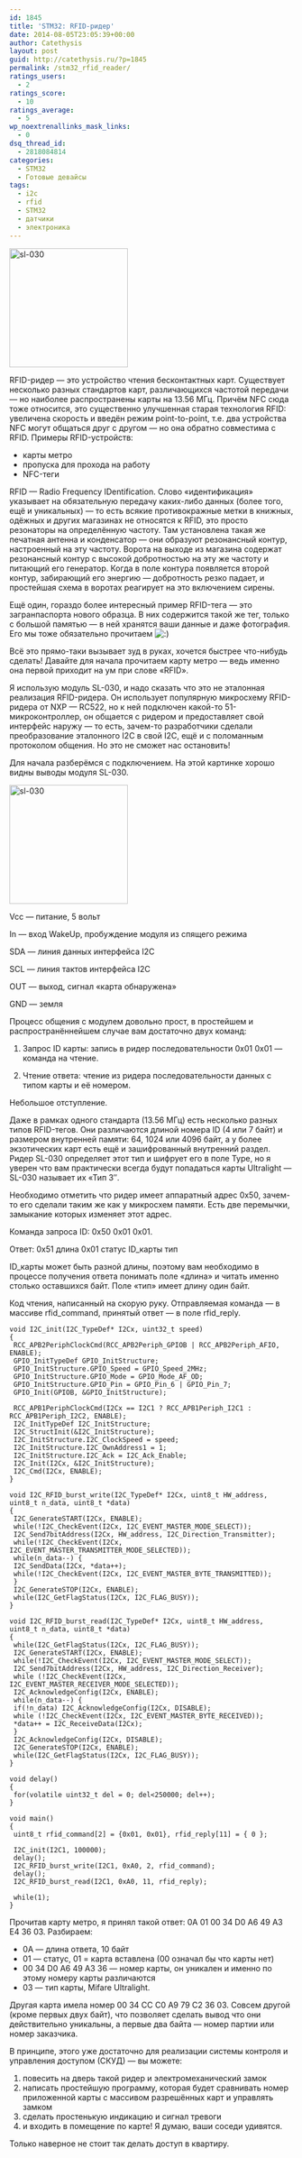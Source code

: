 ```yaml
---
id: 1845
title: 'STM32: RFID-ридер'
date: 2014-08-05T23:05:39+00:00
author: Catethysis
layout: post
guid: http://catethysis.ru/?p=1845
permalink: /stm32_rfid_reader/
ratings_users:
  - 2
ratings_score:
  - 10
ratings_average:
  - 5
wp_noextrenallinks_mask_links:
  - 0
dsq_thread_id:
  - 2818084814
categories:
  - STM32
  - Готовые девайсы
tags:
  - i2c
  - rfid
  - STM32
  - датчики
  - электроника
---
```

<img class="alignnone size-full wp-image-1846" src="http://catethysis.ru/wp-content/uploads/2014/07/sl-030.png" alt="sl-030" width="210" height="211" />

RFID-ридер &#8212; это устройство чтения бесконтактных карт. Существует несколько разных стандартов карт, различающихся частотой передачи &#8212; но наиболее распространены карты на 13.56 МГц. Причём NFC сюда тоже относится, это существенно улучшенная старая технология RFID: увеличена скорость и введён режим point-to-point, т.е. два устройства NFC могут общаться друг с другом &#8212; но она обратно совместима с RFID. Примеры RFID-устройств:

  * карты метро
  * пропуска для прохода на работу
  * NFC-теги

RFID &#8212; Radio Frequency IDentification. Слово &#171;идентификация&#187; указывает на обязательную передачу каких-либо данных (более того, ещё и уникальных) &#8212; то есть всякие противокражные метки в книжных, одёжных и других магазинах не относятся к RFID, это просто резонаторы на определённую частоту. Там установлена такая же печатная антенна и конденсатор &#8212; они образуют резонансный контур, настроенный на эту частоту. Ворота на выходе из магазина содержат резонансный контур с высокой добротностью на эту же частоту и питающий его генератор. Когда в поле контура появляется второй контур, забирающий его энергию &#8212; добротность резко падает, и простейшая схема в воротах реагирует на это включением сирены.

Ещё один, гораздо более интересный пример RFID-тега &#8212; это загранпаспорта нового образца. В них содержится такой же тег, только с большой памятью &#8212; в ней хранятся ваши данные и даже фотография. Его мы тоже обязательно прочитаем <img src="http://catethysis.ru/wp-includes/images/smilies/icon_smile.gif" alt=":)" class="wp-smiley" />

Всё это прямо-таки вызывает зуд в руках, хочется быстрее что-нибудь сделать! Давайте для начала прочитаем карту метро &#8212; ведь именно она первой приходит на ум при слове &#171;RFID&#187;.

<!--more-->

Я использую модуль SL-030, и надо сказать что это не эталонная реализация RFID-ридера. Он использует популярную микросхему RFID-ридера от NXP &#8212; RC522, но к ней подключен какой-то 51-микроконтроллер, он общается с ридером и предоставляет свой интерфейс наружу &#8212; то есть, зачем-то разработчики сделали преобразование эталонного I2C в свой I2C, ещё и с поломанным протоколом общения. Но это не сможет нас остановить!

Для начала разберёмся с подключением. На этой картинке хорошо видны выводы модуля SL-030.

<img class="alignnone size-full wp-image-1846" src="http://catethysis.ru/wp-content/uploads/2014/07/sl-030.png" alt="sl-030" width="210" height="211" />

Vcc &#8212; питание, 5 вольт
  
In &#8212; вход WakeUp, пробуждение модуля из спящего режима
  
SDA &#8212; линия данных интерфейса I2C
  
SCL &#8212; линия тактов интерфейса I2C
  
OUT &#8212; выход, сигнал &#171;карта обнаружена&#187;
  
GND &#8212; земля

Процесс общения с модулем довольно прост, в простейшем и распространённейшем случае вам достаточно двух команд:
  
1. Запрос ID карты: запись в ридер последовательности 0x01 0x01 &#8212; команда на чтение.
  
2. Чтение ответа: чтение из ридера последовательности данных с типом карты и её номером.

Небольшое отступление.
  
Даже в рамках одного стандарта (13.56 МГц) есть несколько разных типов RFID-тегов. Они различаются длиной номера ID (4 или 7 байт) и размером внутренней памяти: 64, 1024 или 4096 байт, а у более экзотических карт есть ещё и зашифрованный внутренний раздел. Ридер SL-030 определяет этот тип и шифрует его в поле Type, но я уверен что вам практически всегда будут попадаться карты Ultralight &#8212; SL-030 называет их &#171;Тип 3&#8243;.

Необходимо отметить что ридер имеет аппаратный адрес 0x50, зачем-то его сделали таким же как у микросхем памяти. Есть две перемычки, замыкание которых изменяет этот адрес.
  
Команда запроса ID: 0x50 0x01 0x01.
  
Ответ: 0x51 длина 0x01 статус ID_карты тип
  
ID_карты может быть разной длины, поэтому вам необходимо в процессе получения ответа понимать поле &#171;длина&#187; и читать именно столько оставшихся байт. Поле &#171;тип&#187; имеет длину один байт.

Код чтения, написанный на скорую руку. Отправляемая команда &#8212; в массиве rfid\_command, принятый ответ &#8212; в поле rfid\_reply.

<pre><code class="cpp">void I2C_init(I2C_TypeDef* I2Cx, uint32_t speed)
{
 RCC_APB2PeriphClockCmd(RCC_APB2Periph_GPIOB | RCC_APB2Periph_AFIO, ENABLE);
 GPIO_InitTypeDef GPIO_InitStructure;
 GPIO_InitStructure.GPIO_Speed = GPIO_Speed_2MHz;
 GPIO_InitStructure.GPIO_Mode = GPIO_Mode_AF_OD;
 GPIO_InitStructure.GPIO_Pin = GPIO_Pin_6 | GPIO_Pin_7;
 GPIO_Init(GPIOB, &GPIO_InitStructure);
 
 RCC_APB1PeriphClockCmd(I2Cx == I2C1 ? RCC_APB1Periph_I2C1 : RCC_APB1Periph_I2C2, ENABLE);
 I2C_InitTypeDef I2C_InitStructure;
 I2C_StructInit(&I2C_InitStructure);
 I2C_InitStructure.I2C_ClockSpeed = speed;
 I2C_InitStructure.I2C_OwnAddress1 = 1;
 I2C_InitStructure.I2C_Ack = I2C_Ack_Enable;
 I2C_Init(I2Cx, &I2C_InitStructure);
 I2C_Cmd(I2Cx, ENABLE);
}

void I2C_RFID_burst_write(I2C_TypeDef* I2Cx, uint8_t HW_address, uint8_t n_data, uint8_t *data)
{
 I2C_GenerateSTART(I2Cx, ENABLE);
 while(!I2C_CheckEvent(I2Cx, I2C_EVENT_MASTER_MODE_SELECT));
 I2C_Send7bitAddress(I2Cx, HW_address, I2C_Direction_Transmitter);
 while(!I2C_CheckEvent(I2Cx, I2C_EVENT_MASTER_TRANSMITTER_MODE_SELECTED));
 while(n_data--) {
 I2C_SendData(I2Cx, *data++);
 while(!I2C_CheckEvent(I2Cx, I2C_EVENT_MASTER_BYTE_TRANSMITTED));
 }
 I2C_GenerateSTOP(I2Cx, ENABLE);
 while(I2C_GetFlagStatus(I2Cx, I2C_FLAG_BUSY));
}

void I2C_RFID_burst_read(I2C_TypeDef* I2Cx, uint8_t HW_address, uint8_t n_data, uint8_t *data)
{
 while(I2C_GetFlagStatus(I2Cx, I2C_FLAG_BUSY));
 I2C_GenerateSTART(I2Cx, ENABLE);
 while(!I2C_CheckEvent(I2Cx, I2C_EVENT_MASTER_MODE_SELECT));
 I2C_Send7bitAddress(I2Cx, HW_address, I2C_Direction_Receiver);
 while (!I2C_CheckEvent(I2Cx, I2C_EVENT_MASTER_RECEIVER_MODE_SELECTED));
 I2C_AcknowledgeConfig(I2Cx, ENABLE);
 while(n_data--) {
 if(!n_data) I2C_AcknowledgeConfig(I2Cx, DISABLE);
 while (!I2C_CheckEvent(I2Cx, I2C_EVENT_MASTER_BYTE_RECEIVED));
 *data++ = I2C_ReceiveData(I2Cx);
 }
 I2C_AcknowledgeConfig(I2Cx, DISABLE);
 I2C_GenerateSTOP(I2Cx, ENABLE);
 while(I2C_GetFlagStatus(I2Cx, I2C_FLAG_BUSY));
}

void delay()
{
 for(volatile uint32_t del = 0; del&lt;250000; del++);
}

void main()
{
 uint8_t rfid_command[2] = {0x01, 0x01}, rfid_reply[11] = { 0 };

 I2C_init(I2C1, 100000);
 delay();
 I2C_RFID_burst_write(I2C1, 0xA0, 2, rfid_command);
 delay();
 I2C_RFID_burst_read(I2C1, 0xA0, 11, rfid_reply);
 
 while(1);
}</code></pre>

Прочитав карту метро, я принял такой ответ: 0A 01 00 34 D0 A6 49 A3 E4 36 03. Разбираем:

  * 0A &#8212; длина ответа, 10 байт
  * 01 &#8212; статус, 01 = карта вставлена (00 означал бы что карты нет)
  * 00 34 D0 A6 49 A3 36 &#8212; номер карты, он уникален и именно по этому номеру карты различаются
  * 03 &#8212; тип карты, Mifare Ultralight.

Другая карта имела номер 00 34 CC C0 A9 79 C2 36 03. Совсем другой (кроме первых двух байт), что позволяет сделать вывод что они действительно уникальны, а первые два байта &#8212; номер партии или номер заказчика.

В принципе, этого уже достаточно для реализации системы контроля и управления доступом (СКУД) &#8212; вы можете:

  1. повесить на дверь такой ридер и электромеханический замок
  2. написать простейшую программу, которая будет сравнивать номер приложенной карты с массивом разрешённых карт и управлять замком
  3. сделать простенькую индикацию и сигнал тревоги
  4. и входить в помещение по карте! Я думаю, ваши соседи удивятся.

Только наверное не стоит так делать доступ в квартиру.